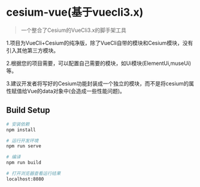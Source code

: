 # cesium-vue(基于vuecli3.x)

> 一个整合了Cesium的VueCli3.x的脚手架工具

1.项目为VueCli+Cesium的纯净版，除了VueCli自带的模块和Cesium模块，没有引入其他第三方模块。

2.根据您的项目需要，可以配置自己需要的模块，如Ui模块(ElementUi,museUi)等。

3.建议开发者将写好的Cesium功能封装成一个独立的模块，而不是将cesium的属性赋值给Vue的data对象中(会造成一些性能问题)。 

## Build Setup

``` bash
# 安装依赖
npm install

# 运行开发环境
npm run serve

# 编译
npm run build

# 打开浏览器查看运行结果
localhost:8080
```



